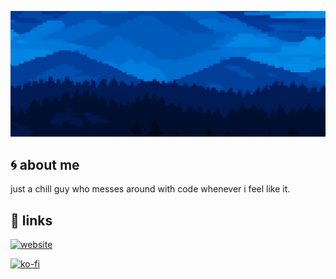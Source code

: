 ![Ataraxis](banner.png)

## 🌀 about me
just a chill guy who messes around with code whenever i feel like it.

## 🔗 links
[![website](https://img.shields.io/badge/website-ataraxis.codes-006acc?style=flat)](https://ataraxis.codes/)

[![ko-fi](https://ko-fi.com/img/githubbutton_sm.svg)](https://ko-fi.com/J3J51F8N97)

